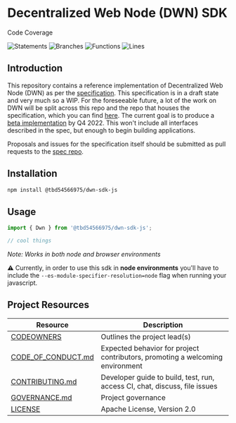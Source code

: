 # Decentralized Web Node (DWN) SDK

Code Coverage

![Statements](https://img.shields.io/badge/statements-80.03%25-yellow.svg?style=flat) ![Branches](https://img.shields.io/badge/branches-86.61%25-yellow.svg?style=flat) ![Functions](https://img.shields.io/badge/functions-82.23%25-yellow.svg?style=flat) ![Lines](https://img.shields.io/badge/lines-80.03%25-yellow.svg?style=flat)

## Introduction

This repository contains a reference implementation of Decentralized Web Node (DWN) as per the [specification](https://identity.foundation/decentralized-web-node/spec/). This specification is in a draft state and very much so a WIP. For the foreseeable future, a lot of the work on DWN will be split across this repo and the repo that houses the specification, which you can find [here](https://github.com/decentralized-identity/decentralized-web-node). The current goal is to produce a [beta implementation](https://github.com/TBD54566975/dwn-sdk-js/milestone/1) by Q4 2022. This won't include all interfaces described in the spec, but enough to begin building applications.


Proposals and issues for the specification itself should be submitted as pull requests to the [spec repo](https://github.com/decentralized-identity/decentralized-web-node).

## Installation
```bash
npm install @tbd54566975/dwn-sdk-js
```

## Usage
```javascript
import { Dwn } from '@tbd54566975/dwn-sdk-js';

// cool things
```
_Note: Works in both node and browser environments_

⚠ Currently, in order to use this sdk in **node environments** you'll have to include the `--es-module-specifier-resolution=node` flag when running your javascript. 

## Project Resources

| Resource                                   | Description                                                                   |
| ------------------------------------------ | ----------------------------------------------------------------------------- |
| [CODEOWNERS](https://github.com/TBD54566975/dwn-sdk-js/blob/main/CODEOWNERS)                 | Outlines the project lead(s)                                                  |
| [CODE_OF_CONDUCT.md](https://github.com/TBD54566975/dwn-sdk-js/blob/main/CODE_OF_CONDUCT.md) | Expected behavior for project contributors, promoting a welcoming environment |
| [CONTRIBUTING.md](https://github.com/TBD54566975/dwn-sdk-js/blob/main/CONTRIBUTING.md)       | Developer guide to build, test, run, access CI, chat, discuss, file issues    |
| [GOVERNANCE.md](https://github.com/TBD54566975/dwn-sdk-js/blob/main/GOVERNANCE.md)           | Project governance                                                            |
| [LICENSE](https://github.com/TBD54566975/dwn-sdk-js/blob/main/LICENSE)                       | Apache License, Version 2.0                                                   |
